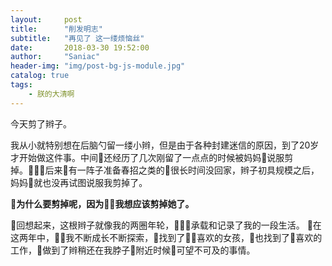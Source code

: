 ```yaml
---
layout:     post
title:      "削发明志"
subtitle:   "再见了 这一缕烦恼丝"
date:       2018-03-30 19:52:00
author:     "Saniac"
header-img: "img/post-bg-js-module.jpg"
catalog: true
tags:
    - 朕的大清啊
---
```


今天剪了辫子。

我从小就特别想在后脑勺留一缕小辫，但是由于各种封建迷信的原因，到了20岁才开始做这件事。中间还经历了几次刚留了一点点的时候被妈妈说服剪掉。后来有一阵子准备春招之类的很长时间没回家，辫子初具规模之后，妈妈就也没再试图说服我剪掉了。

__为什么要剪掉呢，因为我想应该剪掉她了。__

回想起来，这根辫子就像我的两圈年轮，承载和记录了我的一段生活。
在这两年中，我不断成长不断探索，找到了喜欢的女孩，也找到了喜欢的工作，做到了辫稍还在我脖子附近时候可望不可及的事情。

